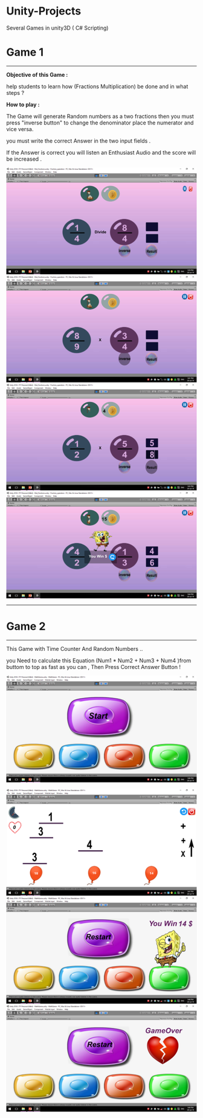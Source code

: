 # Unity-Projects
Several Games in unity3D ( C# Scripting) 

# Game 1
----------
**Objective of this Game :**

help students to learn how (Fractions Multiplication) be done and in what steps ?

**How to play :**

The Game will generate Random numbers as a two fractions then you must press "inverse button" 
to change the denominator place the numerator and vice versa.

you must write the correct Answer in the two input fields .

If the Answer is correct you will listen an Enthusiast Audio and the score will be increased .

![img](https://github.com/MariiiomH/Unity-Projects/blob/master/Game%201/Picture1.png)
![img](https://github.com/MariiiomH/Unity-Projects/blob/master/Game%201/Picture2.png)
![img](https://github.com/MariiiomH/Unity-Projects/blob/master/Game%201/Picture3.png)
![img](https://github.com/MariiiomH/Unity-Projects/blob/master/Game%201/Picture4.png)

---------------------------------------------------------------------
# Game 2
----------
This Game with Time Counter And Random Numbers ..

you Need to calculate this Equation (Num1 * Num2 + Num3 + Num4 )from buttom to top as fast as you can ,
Then Press Correct Answer Button !

![img](https://github.com/MariiiomH/Unity-Projects/blob/master/Game%202/Picture5.png)

![img](https://github.com/MariiiomH/Unity-Projects/blob/master/Game%202/Picture6.png)
![img](https://github.com/MariiiomH/Unity-Projects/blob/master/Game%202/Picture7.png)
![img](https://github.com/MariiiomH/Unity-Projects/blob/master/Game%202/Picture8.png)

